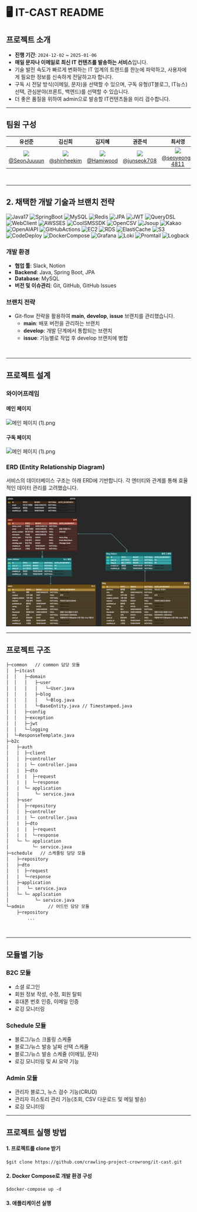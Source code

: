 ﻿
# 🖥️ IT-CAST README

## 프로젝트 소개

- **진행 기간**: `2024-12-02` ~ `2025-01-06`
- **매일 문자나 이메일로 최신 IT 컨텐츠를 발송하는 서비스**입니다.
- 기술 발전 속도가 빠르게 변화하는 IT 업계의 트렌드를 한눈에 파악하고,
사용자에게 필요한 정보를 신속하게 전달하고자 합니다.
- 구독 시 전달 방식(이메일, 문자)을 선택할 수 있으며, 구독 유형(IT블로그, IT뉴스) 선택, 관심분야(프론트, 백엔드)를 선택할 수 있습니다.
- 더 좋은 품질을 위하여 admin으로 발송할 IT컨텐츠들을 미리 검수합니다.
  <br>

---

## 팀원 구성

<div align="center">

|                                          **유선준**                                           | **김신희** | **김지혜** | **권준석** | **최서영** |
|:------------------------------------------------------------------------------------------:|  :------: | :------: | :------: | :------: |
| <img src="https://github.com/SeonJuuuun.png" height="150"> <br/> [@SeonJuuuun](https://github.com/SeonJuuuun) | <img src="https://github.com/shinheekim.png" height="150"> <br/> [@shinheekim](https://github.com/shinheekim) | <img src="https://github.com/Hamiwood.png" height="150"> <br/> [@Hamiwood](https://github.com/Hamiwood) | <img src="https://github.com/junseok708.png" height="150"> <br/> [@junseok708](https://github.com/junseok708) | <img src="https://github.com/seoyeong-4811.png" height="150"> <br/> [@seoyeong-4811](https://github.com/seoyeong-4811) |

</div>

<br>

---

## 2. 채택한 개발 기술과 브랜치 전략

![Java17](https://img.shields.io/badge/Java17-007396?style=for-the-badge&logo=java&logoColor=white)
![SpringBoot](https://img.shields.io/badge/SpringBoot-6DB33F?style=for-the-badge&logo=springboot&logoColor=white)
![MySQL](https://img.shields.io/badge/MySQL-4479A1?style=for-the-badge&logo=mysql&logoColor=white)
![Redis](https://img.shields.io/badge/Redis-DC382D?style=for-the-badge&logo=redis&logoColor=white)
![JPA](https://img.shields.io/badge/JPA-6DB33F?style=for-the-badge&logo=hibernate&logoColor=white)
![JWT](https://img.shields.io/badge/JWT-000000?style=for-the-badge&logo=jsonwebtokens&logoColor=white)
![QueryDSL](https://img.shields.io/badge/QueryDSL-6DB33F?style=for-the-badge&logo=QueryDSL&logoColor=white)
![WebClient](https://img.shields.io/badge/WebClient-6DB33F?style=for-the-badge&logo=spring&logoColor=white)
![AWSSES](https://img.shields.io/badge/AWSSES-FF9900?style=for-the-badge&logo=amazonSES&logoColor=white)
![CoolSMSSDK](https://img.shields.io/badge/CoolSMSSDK-FF9900?style=for-the-badge&logo=sms&logoColor=white)
![OpenCSV](https://img.shields.io/badge/OpenCSV-FF9900?style=for-the-badge&logo=csv&logoColor=white)
![Jsoup](https://img.shields.io/badge/Jsoup-FF9900?style=for-the-badge&logo=jsoup&logoColor=white)
![Kakao](https://img.shields.io/badge/Kakao-FFCD00?style=for-the-badge&logo=kakao&logoColor=white)
![OpenAIAPI](https://img.shields.io/badge/OpenAIAPI-412991?style=for-the-badge&logo=openai&logoColor=white)
![GitHubActions](https://img.shields.io/badge/GitHubActions-2088FF?style=for-the-badge&logo=githubactions&logoColor=white)
![EC2](https://img.shields.io/badge/EC2-FF9900?style=for-the-badge&logo=amazonec2&logoColor=white)
![RDS](https://img.shields.io/badge/RDS-527FFF?style=for-the-badge&logo=amazonrds&logoColor=white)
![ElastiCache](https://img.shields.io/badge/ElastiCache-FF4F8B?style=for-the-badge&logo=amazonelasticache&logoColor=white)
![S3](https://img.shields.io/badge/S3-569A31?style=for-the-badge&logo=amazons3&logoColor=white)
![CodeDeploy](https://img.shields.io/badge/CodeDeploy-6DB33F?style=for-the-badge&logo=awscodedeploy&logoColor=white)
![DockerCompose](https://img.shields.io/badge/DockerCompose-2496ED?style=for-the-badge&logo=docker&logoColor=white)
![Grafana](https://img.shields.io/badge/Grafana-F46800?style=for-the-badge&logo=grafana&logoColor=white)
![Loki](https://img.shields.io/badge/Loki-4A4A55?style=for-the-badge&logo=loki&logoColor=white)
![Promtail](https://img.shields.io/badge/Promtail-4A4A55?style=for-the-badge&logo=promtail&logoColor=white)
![Logback](https://img.shields.io/badge/Logback-6DB33F?style=for-the-badge&logo=logback&logoColor=white)


### 개발 환경

- **협업 툴**: Slack, Notion
- **Backend**: Java, Spring Boot, JPA
- **Database**: MySQL
- **버전 및 이슈관리**: Git, GitHub, GitHub Issues

### 브랜치 전략

- Git-flow 전략을 활용하여 **main**, **develop**, **issue** 브랜치를 관리했습니다.
    - **main**: 배포 버전을 관리하는 브랜치
    - **develop**: 개발 단계에서 통합되는 브랜치
    - **issue**: 기능별로 작업 후 develop 브랜치에 병합

<br>

---

## 프로젝트 설계

### 와이어프레임

#### 메인 페이지
![메인 페이지 (1).png](..%2F..%2FDownloads%2F%EB%A9%94%EC%9D%B8%20%ED%8E%98%EC%9D%B4%EC%A7%80%20%281%29.png)
#### 구독 페이지
![메인 페이지 (1).png](..%2F..%2FDownloads%2F%EB%A9%94%EC%9D%B8%20%ED%8E%98%EC%9D%B4%EC%A7%80%20%281%29.png)

### ERD (Entity Relationship Diagram)

서비스의 데이터베이스 구조는 아래 ERD에 기반합니다. 각 엔터티와 관계를 통해 효율적인 데이터 관리를 고려했습니다.

![img_1.png](img_1.png)
<br>

---

## 프로젝트 구조

```
├─common   // common 담당 모듈
│  ├─itcast
│  │   ├─domain
│  │   │   ├─user
│  │   │   │   └─User.java
│  │   │   ├─blog
│  │   │   │   └─Blog.java
│  │   │   └─BaseEntity.java // Timestamped.java
│  │   ├─config
│  │   ├─exception
│  │   ├─jwt
│  │   └─logging
│  └─ResponseTemplate.java
├─b2c   
│   ├─auth
│   │  ├─client
│   │  ├─controller
│   |  | └─ controller.java
│   |  ├─dto
│   |  |  ├─request
│   |  |  └─response
│   |  └─ application
│   |      └─ service.java
│   ├─user
│   │  ├─repository
│   │  ├─controller
│   |  | └─ controller.java
│   |  ├─dto
│   |  |  ├─request
│   |  |  └─response
│   └─ └─ application
│         └─ service.java
├─schedule   // 스케쥴링 담당 모듈
│   ├─repository
│   ├─dto
│   |  ├─request
│   |  └─response
│   ├─application
│   |   └─ service.java
│   └─ └─ application
│          └─ service.java
└─admin         // 어드민 담당 모듈
    ├─repository
		...
```
<br>

---

## 모듈별 기능

### B2C 모듈
* 소셜 로그인
* 회원 정보 작성, 수정, 회원 탈퇴
* 휴대폰 번호 인증, 이메일 인증
* 로깅 모니터링

### Schedule 모듈
* 블로그/뉴스 크롤링 스케쥴
* 블로그/뉴스 발송 날짜 선택 스케쥴
* 블로그/뉴스 발송 스케쥴 (이메일, 문자)
* 로깅 모니터링 및 AI 요약 기능

### Admin 모듈
*  관리자 블로그, 뉴스 검수 기능(CRUD)
*  관리자 히스토리 관리 기능(조회, CSV 다운로드 및 메일 발송)
*  로깅 모니터링


---


## 프로젝트 실행 방법

#### 1. 프로젝트를 clone 받기
```shell
$git clone https://github.com/crawling-project-crowrong/it-cast.git
```
#### 2. Docker Compose로 개발 환경 구성
```shell
$docker-compose up -d
```
#### 3. 애플리케이션 실행